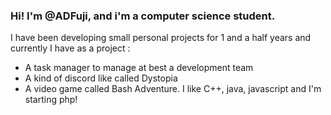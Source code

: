### Hi! I'm @ADFuji, and i'm a computer science student.
I have been developing small personal projects for 1 and a half years and currently I have as a project :
- A task manager to manage at best a development team
- A kind of discord like called Dystopia
- A video game called Bash Adventure.
I like C++, java, javascript and I'm starting php!
